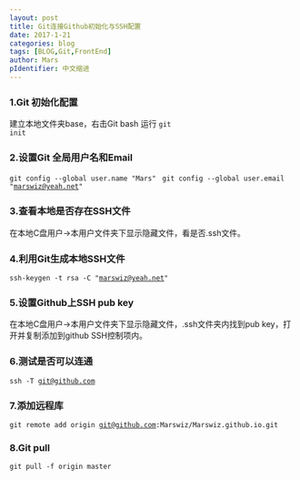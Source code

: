 ```yaml
---
layout: post
title: Git连接Github初始化与SSH配置
date: 2017-1-21
categories: blog
tags: [BLOG,Git,FrontEnd]
author: Mars
pIdentifier: 中文缩进
---
```


### 1.Git 初始化配置
建立本地文件夹base，右击Git bash 运行
<code class="solo">git init</code> 

### 2.设置Git 全局用户名和Email
<code class="solo">git config --global user.name "Mars" </code>
<code class="solo">git config --global user.email "marswiz@yeah.net"</code>

### 3.查看本地是否存在SSH文件
在本地C盘用户&rarr;本用户文件夹下显示隐藏文件，看是否.ssh文件。
### 4.利用Git生成本地SSH文件
<code class="solo">ssh-keygen -t rsa -C "marswiz@yeah.net"</code>

### 5.设置Github上SSH pub key
在本地C盘用户&rarr;本用户文件夹下显示隐藏文件，.ssh文件夹内找到pub key，打开并复制添加到github SSH控制项内。

### 6.测试是否可以连通
<code class="solo">ssh -T git@github.com </code>

### 7.添加远程库
<code class="solo">git remote add origin git@github.com:Marswiz/Marswiz.github.io.git </code>

### 8.Git pull
<code class="solo">git pull -f origin master</code>
